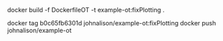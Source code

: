 docker build -f DockerfileOT -t example-ot:fixPlotting .


docker tag b0c65fb6301d johnalison/example-ot:fixPlotting
docker push johnalison/example-ot